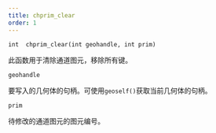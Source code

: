 ```yaml
---
title: chprim_clear
order: 1
---
```

`int  chprim_clear(int geohandle, int prim)`

此函数用于清除通道图元，移除所有键。

`geohandle`

要写入的几何体的句柄。可使用`geoself()`获取当前几何体的句柄。

`prim`

待修改的通道图元的图元编号。